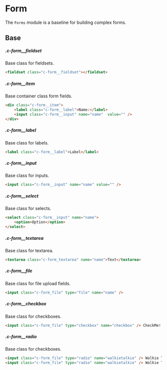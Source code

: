 # Form

The `Forms` module is a baseline for building complex forms.

## Base

##### .c-form__fieldset

Base class for fieldsets.

```html
<fieldset class="c-form__fieldset"></fieldset>
```

##### .c-form__item

Base container class form fields.

```html
<div class="c-form__item">
	<label class="c-form__label">Name:</label>
    <input class="c-form__input" name="name"  value="" />
</div>
```

##### .c-form__label

Base class for labels.

```html
<label class="c-form__label">Label</label>
```

##### .c-form__input

Base class for inputs.

```html
<input class="c-form__input" name="name" value="" />
```
##### .c-form__select

Base class for selects.

```html
<select class="c-form__input" name="name">
	<option>Option</option>
</select>
```
##### .c-form__textarea

Base class for textarea.

```html
<textarea class="c-form_textarea" name="name">Text</textarea>
```

##### .c-form__file

Base class for file upload fields.

```html
<input class="c-form_file" type="file" name="name" />
```

##### .c-form__checkbox

Base class for checkboxes.

```html
<input class="c-form_file" type="checkbox" name="checkbox" /> CheckMe!
```

##### .c-form__radio

Base class for checkboxes.

```html
<input class="c-form_file" type="radio" name="walkietalkie" /> Walkie Talkie
<input class="c-form_file" type="radio" name="walkietalkie" /> Walkie Talkie
```